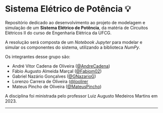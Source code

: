 # Sistema Elétrico de Potência 💡

Repositório dedicado ao desenvolvimento ao projeto de modelagem e simulação de um **Sistema Elétrico de Potência**, da matéria de Circuitos Elétricos II do curso de Engenharia Elétrica da UFCG.

A resolução será composta de um *Notebook Jupyter* para modelar e simular os componentes do sistema, utilizando a biblioteca *NumPy*.

Os integrantes desse grupo são:

- André Vitor Cadena de Oliveira ([@AndreCadena](https://github.com/AndreCadena))
- Fábio Augusto Almeida Marçal ([@Fabiom02](https://github.com/Fabiom02))
- Gabriel Nazário Gonçalves ([@GNazarioG](https://github.com/GNazarioG))
- Lorenzo Carrera de Oliveira ([@loolirer](https://github.com/loolirer)
- Mateus Pincho de Oliveira ([@MateusPincho](https://github.com/MateusPincho))

A disciplina foi ministrada pelo professor Luiz Augusto Medeiros Martins em 2023.

---
